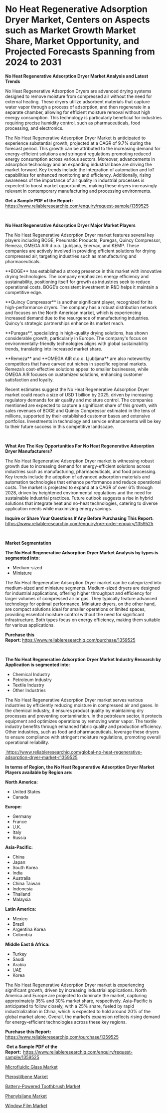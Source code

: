 <p><h1>No Heat Regenerative Adsorption Dryer Market, Centers on Aspects such as Market Growth Market Share, Market Opportunity, and Projected Forecasts Spanning from 2024 to 2031</h1></p><p><strong>No Heat Regenerative Adsorption Dryer Market Analysis and Latest Trends</strong></p>
<p><p>No Heat Regenerative Adsorption Dryers are advanced drying systems designed to remove moisture from compressed air without the need for external heating. These dryers utilize adsorbent materials that capture water vapor through a process of adsorption, and then regenerate in a separate chamber, allowing for efficient moisture removal without high energy consumption. This technology is particularly beneficial for industries requiring precise humidity control, such as pharmaceuticals, food processing, and electronics.</p><p>The No Heat Regenerative Adsorption Dryer Market is anticipated to experience substantial growth, projected at a CAGR of 9.7% during the forecast period. This growth can be attributed to the increasing demand for energy-efficient solutions and stringent regulations promoting reduced energy consumption across various sectors. Moreover, advancements in adsorption technology and an expanding industrial base are driving the market forward. Key trends include the integration of automation and IoT capabilities for enhanced monitoring and efficiency. Additionally, rising awareness of the importance of air quality in industrial processes is expected to boost market opportunities, making these dryers increasingly relevant in contemporary manufacturing and processing environments.</p></p>
<p><strong>Get a Sample PDF of the Report:&nbsp;</strong> <a href="https://www.reliableresearchiq.com/enquiry/request-sample/1359525">https://www.reliableresearchiq.com/enquiry/request-sample/1359525</a></p>
<p>&nbsp;</p>
<p><strong>No Heat Regenerative Adsorption Dryer Major Market Players</strong></p>
<p><p>The No Heat Regenerative Adsorption Dryer market features several key players including BOGE, Pneumatic Products, Puregas, Quincy Compressor, Remeza, OMEGA AIR d.o.o. Ljubljana, Enervac, and KEMP. These companies are actively involved in providing efficient solutions for drying compressed air, targeting industries such as manufacturing and pharmaceuticals.</p><p>**BOGE** has established a strong presence in this market with innovative drying technologies. The company emphasizes energy efficiency and sustainability, positioning itself for growth as industries seek to reduce operational costs. BOGE’s consistent investment in R&D helps it maintain a competitive edge.</p><p>**Quincy Compressor** is another significant player, recognized for its high-performance dryers. The company has a robust distribution network and focuses on the North American market, which is experiencing increased demand due to the resurgence of manufacturing industries. Quincy's strategic partnerships enhance its market reach.</p><p>**Puregas**, specializing in high-quality drying solutions, has shown considerable growth, particularly in Europe. The company's focus on environmentally-friendly technologies aligns with global sustainability trends, translating into increased market share.</p><p>**Remeza** and **OMEGA AIR d.o.o. Ljubljana** are also noteworthy competitors that have carved out niches in specific regional markets. Remeza’s cost-effective solutions appeal to smaller businesses, while OMEGA AIR focuses on customized solutions, enhancing customer satisfaction and loyalty.</p><p>Recent estimates suggest the No Heat Regenerative Adsorption Dryer market could reach a size of USD 1 billion by 2025, driven by increasing regulatory demands for air quality and moisture control. The companies mentioned are expected to capture a significant share of this growth, with sales revenues of BOGE and Quincy Compressor estimated in the tens of millions, supported by their established customer bases and extensive portfolios. Investments in technology and service enhancements will be key to their future success in this competitive landscape.</p></p>
<p>&nbsp;</p>
<p><strong>What Are The Key Opportunities For No Heat Regenerative Adsorption Dryer Manufacturers?</strong></p>
<p><p>The No Heat Regenerative Adsorption Dryer market is witnessing robust growth due to increasing demand for energy-efficient solutions across industries such as manufacturing, pharmaceuticals, and food processing. Key trends include the adoption of advanced adsorption materials and automation technologies that enhance performance and reduce operational costs. The market is projected to expand at a CAGR of over 6% through 2028, driven by heightened environmental regulations and the need for sustainable industrial practices. Future outlook suggests a rise in hybrid solutions that integrate heat and no-heat technologies, catering to diverse application needs while maximizing energy savings.</p></p>
<p><strong>Inquire or Share Your Questions If Any Before Purchasing This Report:</strong> <a href="https://www.reliableresearchiq.com/enquiry/pre-order-enquiry/1359525">https://www.reliableresearchiq.com/enquiry/pre-order-enquiry/1359525</a></p>
<p>&nbsp;</p>
<p><strong>Market Segmentation</strong></p>
<p><strong>The No Heat Regenerative Adsorption Dryer Market Analysis by types is segmented into:</strong></p>
<p><ul><li>Medium-sized</li><li>Miniature</li></ul></p>
<p><p>The No Heat Regenerative Adsorption Dryer market can be categorized into medium-sized and miniature segments. Medium-sized dryers are designed for industrial applications, offering higher throughput and efficiency for larger volumes of compressed air or gas. They typically feature advanced technology for optimal performance. Miniature dryers, on the other hand, are compact solutions ideal for smaller operations or limited spaces, providing essential moisture control without the need for significant infrastructure. Both types focus on energy efficiency, making them suitable for various applications.</p></p>
<p><strong>Purchase this Report:&nbsp;</strong><a href="https://www.reliableresearchiq.com/purchase/1359525">https://www.reliableresearchiq.com/purchase/1359525</a></p>
<p>&nbsp;</p>
<p><strong>The No Heat Regenerative Adsorption Dryer Market Industry Research by Application is segmented into:</strong></p>
<p><ul><li>Chemical Industry</li><li>Petroleum Industry</li><li>Textile Industry</li><li>Other Industries</li></ul></p>
<p><p>The No Heat Regenerative Adsorption Dryer market serves various industries by efficiently reducing moisture in compressed air and gases. In the chemical industry, it ensures product quality by maintaining dry processes and preventing contamination. In the petroleum sector, it protects equipment and optimizes operations by removing water vapor. The textile industry benefits through enhanced fabric quality and production efficiency. Other industries, such as food and pharmaceuticals, leverage these dryers to ensure compliance with stringent moisture regulations, promoting overall operational reliability.</p></p>
<p><a href="https://www.reliableresearchiq.com/global-no-heat-regenerative-adsorption-dryer-market-r1359525">&nbsp;https://www.reliableresearchiq.com/global-no-heat-regenerative-adsorption-dryer-market-r1359525</a></p>
<p><strong>In terms of Region, the No Heat Regenerative Adsorption Dryer Market Players available by Region are:</strong></p>
<p>
    <p> <strong> North America: </strong>
        <ul>
            <li>United States</li>
            <li>Canada</li>
        </ul>
        </p> 
    <p> <strong> Europe: </strong>
        <ul>
            <li>Germany</li>
            <li>France</li>
            <li>U.K.</li>
            <li>Italy</li>
            <li>Russia</li>
        </ul>
        </p> 
    <p> <strong> Asia-Pacific: </strong>
        <ul>
            <li>China</li>
            <li>Japan</li>
            <li>South Korea</li>
            <li>India</li>
            <li>Australia</li>
            <li>China Taiwan</li>
            <li>Indonesia</li>
            <li>Thailand</li>
            <li>Malaysia</li>
        </ul>
        </p> 
    <p> <strong> Latin America: </strong>
        <ul>
            <li>Mexico</li>
            <li>Brazil</li>
            <li>Argentina Korea</li>
            <li>Colombia</li>
        </ul>
        </p> 
    <p> <strong> Middle East & Africa: </strong>
        <ul>
            <li>Turkey</li>
            <li>Saudi</li>
            <li>Arabia</li>
            <li>UAE</li>
            <li>Korea</li>
        </ul>
    </p>
    </p>
<p><p>The No Heat Regenerative Adsorption Dryer market is experiencing significant growth, driven by increasing industrial applications. North America and Europe are projected to dominate the market, capturing approximately 35% and 30% market share, respectively. Asia-Pacific is anticipated to follow closely, with a 25% share, fueled by rapid industrialization in China, which is expected to hold around 20% of the global market alone. Overall, the market’s expansion reflects rising demand for energy-efficient technologies across these key regions.</p></p>
<p><strong>Purchase this Report: </strong><a href="https://www.reliableresearchiq.com/purchase/1359525">https://www.reliableresearchiq.com/purchase/1359525</a></p>
<p>&nbsp;<strong>Get a Sample PDF of the Report:&nbsp;&nbsp;</strong><a href="https://www.reliableresearchiq.com/enquiry/request-sample/1359525">https://www.reliableresearchiq.com/enquiry/request-sample/1359525</a></p>
<p><strong></strong></p>
<p><p><a href="https://www.linkedin.com/pulse/global-microfluidic-glass-market-status-2024-2031-forecast-kkg2c?trackingId=9u5BK1WLSG2hoPXAoqHgGA%3D%3D">Microfluidic Glass Market</a></p><p><a href="https://issuu.com/reportprime-2/docs/pterostilbene-market-size-2030.pptx_9671a2198a092a">Pterostilbene Market</a></p><p><a href="https://github.com/WayneHopkins413/Market-Research-Report-List-1/blob/main/battery-powered-toothbrush-market.md">Battery-Powered Toothbrush Market</a></p><p><a href="https://www.linkedin.com/pulse/future-ready-strategic-insights-global-phenylsilane-market-skcqc?trackingId=vnUqMVAYRs2ZZPqL6vRR7Q%3D%3D">Phenylsilane Market</a></p><p><a href="https://issuu.com/reportprime-2/docs/window-film-market-size-2030.pptx_cb8d3af60e6f2e">Window Film Market</a></p></p>